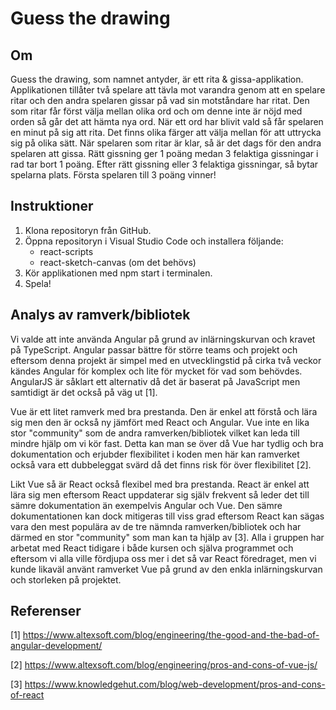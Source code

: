 # Guess the drawing

## Om

Guess the drawing, som namnet antyder, är ett rita & gissa-applikation. Applikationen tillåter två spelare att tävla mot varandra genom att en spelare ritar och den andra spelaren gissar på vad sin motståndare har ritat. Den som ritar får först välja mellan olika ord och om denne inte är nöjd med orden så går det att hämta nya ord. När ett ord har blivit vald så får spelaren en minut på sig att rita. Det finns olika färger att välja mellan för att uttrycka sig på olika sätt. När spelaren som ritar är klar, så är det dags för den andra spelaren att gissa. Rätt gissning ger 1 poäng medan 3 felaktiga gissningar i rad tar bort 1 poäng. Efter rätt gissning eller 3 felaktiga gissningar, så bytar spelarna plats. Första spelaren till 3 poäng vinner!

## Instruktioner

1. Klona repositoryn från GitHub.
2. Öppna repositoryn i Visual Studio Code och installera följande:
   - react-scripts
   - react-sketch-canvas (om det behövs)
3. Kör applikationen med npm start i terminalen.
4. Spela!

## Analys av ramverk/bibliotek 

Vi valde att inte använda Angular på grund av inlärningskurvan och kravet på TypeScript. Angular passar bättre för större teams och projekt och eftersom denna projekt är simpel med en utvecklingstid på cirka två veckor kändes Angular för komplex och lite för mycket för vad som behövdes. AngularJS är såklart ett alternativ då det är baserat på JavaScript men samtidigt är det också på väg ut [1].

Vue är ett litet ramverk med bra prestanda. Den är enkel att förstå och lära sig men den är också ny jämfört med React och Angular. Vue inte en lika stor "community" som de andra ramverken/bibliotek vilket kan leda till mindre hjälp om vi kör fast. Detta kan man se över då Vue har tydlig och bra dokumentation och erjubder flexibilitet i koden men här kan ramverket också vara ett dubbeleggat svärd då det finns risk för över flexibilitet [2].

Likt Vue så är React också flexibel med bra prestanda. React är enkel att lära sig men eftersom React uppdaterar sig själv frekvent så leder det till sämre dokumentation än exempelvis Angular och Vue. Den sämre dokumentationen kan dock mitigeras till viss grad eftersom React kan sägas vara den mest populära av de tre nämnda ramverken/bibliotek och har därmed en stor "community" som man kan ta hjälp av [3]. Alla i gruppen har arbetat med React tidigare i både kursen och själva programmet och eftersom vi alla ville fördjupa oss mer i det så var React föredraget, men vi kunde likaväl använt ramverket Vue på grund av den enkla inlärningskurvan och storleken på projektet.

## Referenser

[1] https://www.altexsoft.com/blog/engineering/the-good-and-the-bad-of-angular-development/

[2] https://www.altexsoft.com/blog/engineering/pros-and-cons-of-vue-js/

[3] https://www.knowledgehut.com/blog/web-development/pros-and-cons-of-react
